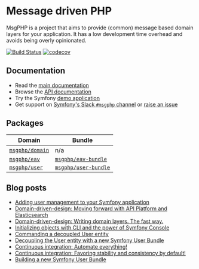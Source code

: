 # Message driven PHP

MsgPHP is a project that aims to provide (common) message based domain layers for your application. It has a low development time overhead and avoids being overly opinionated.

[![Build Status](https://travis-ci.org/msgphp/msgphp.svg?branch=master)](https://travis-ci.org/msgphp/msgphp) [![codecov](https://codecov.io/gh/msgphp/msgphp/branch/master/graph/badge.svg)](https://codecov.io/gh/msgphp/msgphp)

## Documentation

- Read the [main documentation](https://msgphp.github.io/docs/)
- Browse the [API documentation](https://msgphp.github.io/api/)
- Try the Symfony [demo application](https://github.com/msgphp/symfony-demo-app)
- Get support on [Symfony's Slack `#msgphp` channel](https://symfony.com/slack-invite) or [raise an issue](https://github.com/msgphp/msgphp/issues/new)

## Packages

Domain | Bundle
--- | ---
[`msgphp/domain`](https://github.com/msgphp/domain) | n/a
[`msgphp/eav`](https://github.com/msgphp/eav) | [`msgphp/eav-bundle`](https://github.com/msgphp/eav-bundle)
[`msgphp/user`](https://github.com/msgphp/user) | [`msgphp/user-bundle`](https://github.com/msgphp/user-bundle)

## Blog posts

- [Adding user management to your Symfony application](https://medium.com/@ro0NL/adding-user-management-to-your-symfony-application-ceeefe2a2e9)
- [Domain-driven-design: Moving forward with API Platform and Elasticsearch](https://medium.com/@ro0NL/domain-driven-design-moving-forward-with-api-platform-and-elasticsearch-f1705614f9e2)
- [Domain-driven-design: Writing domain layers. The fast way.](https://medium.com/@ro0NL/domain-driven-design-writing-domain-layers-the-fast-way-60ef87399374)
- [Initializing objects with CLI and the power of Symfony Console](https://medium.com/@ro0NL/initializing-objects-with-cli-and-the-power-of-symfony-console-2a008d5611f)
- [Commanding a decoupled User entity](https://medium.com/@ro0NL/commanding-a-decoupled-user-entity-aee8723c43e5)
- [Decoupling the User entity with a new Symfony User Bundle](https://medium.com/@ro0NL/decoupling-the-user-entity-with-a-new-symfony-user-bundle-7d2d5d85bdf9)
- [Continuous integration: Automate everything!](https://medium.com/@ro0NL/continuous-integration-automate-everything-6787758c4945)
- [Continuous integration: Favoring stability and consistency by default!](https://medium.com/@ro0NL/continuous-integration-favoring-stability-and-consistency-by-default-147b33504675)
- [Building a new Symfony User Bundle](https://medium.com/@ro0NL/building-a-new-symfony-user-bundle-b4fe5a9d9d80)
